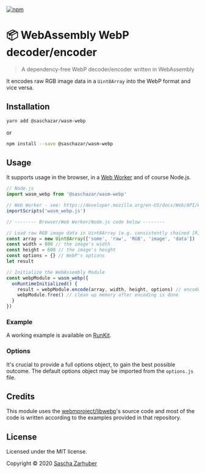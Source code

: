 [![npm](https://img.shields.io/npm/v/@saschazar/wasm-webp)](https://npmjs.org/package/@saschazar/wasm-webp)

# 📦 WebAssembly WebP decoder/encoder

> A dependency-free WebP decoder/encoder written in WebAssembly

It encodes raw RGB image data in a `Uint8Array` into the WebP format and vice versa.

## Installation

```bash
yarn add @saschazar/wasm-webp
```

or

```bash
npm install --save @saschazar/wasm-webp
```

## Usage

It supports usage in the browser, in a [Web Worker](https://developer.mozilla.org/en-US/docs/Web/API/Web_Workers_API) and of course Node.js.

```javascript
// Node.js
import wasm_webp from '@saschazar/wasm-webp'

// Web Worker - see: https://developer.mozilla.org/en-US/docs/Web/API/WorkerGlobalScope/importScripts
importScripts('wasm_webp.js')

// -------- Browser/Web Worker/Node.js code below --------

// Load raw RGB image data in Uint8Array (e.g. consistently chained [R][G][B] data)
const array = new Uint8Array(['some', 'raw', 'RGB', 'image', 'data'])
const width = 800 // the image's width
const height = 600 // the image's height
const options = {} // WebP's options
let result

// Initialize the WebAssembly Module
const webpModule = wasm_webp({
  onRuntimeInitialized() {
    result = webpModule.encode(array, width, height, options) // encode image data and return a new Uint8Array
    webpModule.free() // clean up memory after encoding is done
  }
})
```

### Example

A working example is available on [RunKit](https://runkit.com/saschazar21/5e8713b993ce6a00127b183b).

### Options

It's crucial to provide a full options object, to gain the best possible outcome. The default options object may be imported from the `options.js` file.

## Credits

This module uses the [webmproject/libwebp](https://github.com/webmproject/libwebp)'s source code and most of the code is written according to the examples provided in that repository.

## License

Licensed under the MIT license.

Copyright ©️ 2020 [Sascha Zarhuber](https://sascha.work)
